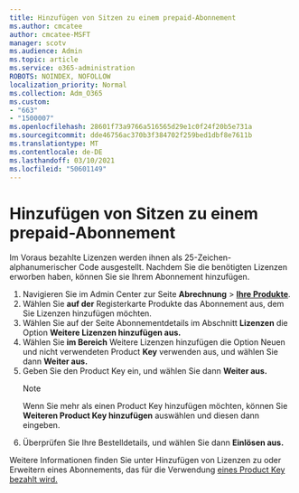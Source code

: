 ```yaml
---
title: Hinzufügen von Sitzen zu einem prepaid-Abonnement
ms.author: cmcatee
author: cmcatee-MSFT
manager: scotv
ms.audience: Admin
ms.topic: article
ms.service: o365-administration
ROBOTS: NOINDEX, NOFOLLOW
localization_priority: Normal
ms.collection: Adm_O365
ms.custom:
- "663"
- "1500007"
ms.openlocfilehash: 28601f73a9766a516565d29e1c0f24f20b5e731a
ms.sourcegitcommit: dde46756ac370b3f384702f259bed1dbf8e7611b
ms.translationtype: MT
ms.contentlocale: de-DE
ms.lasthandoff: 03/10/2021
ms.locfileid: "50601149"
---
```

# <a name="add-seats-to-a-prepaid-subscription"></a>Hinzufügen von Sitzen zu einem prepaid-Abonnement

Im Voraus bezahlte Lizenzen werden ihnen als 25-Zeichen-alphanumerischer Code ausgestellt. Nachdem Sie die benötigten Lizenzen erworben haben, können Sie sie Ihrem Abonnement hinzufügen.

1. Navigieren Sie im Admin Center zur Seite **Abrechnung** > **[Ihre Produkte](https://go.microsoft.com/fwlink/p/?linkid=842054)**.
2. Wählen Sie **auf der** Registerkarte Produkte das Abonnement aus, dem Sie Lizenzen hinzufügen möchten.
3. Wählen Sie auf der Seite Abonnementdetails im Abschnitt **Lizenzen** die Option **Weitere Lizenzen hinzufügen aus.**
4. Wählen Sie **im Bereich** Weitere Lizenzen hinzufügen die Option Neuen und nicht verwendeten Product **Key** verwenden aus, und wählen Sie dann **Weiter aus.**
5. Geben Sie den Product Key ein, und wählen Sie dann **Weiter aus.**
    > [!NOTE]
    > Wenn Sie mehr als einen Product Key hinzufügen möchten, können Sie **Weiteren Product Key hinzufügen** auswählen und diesen dann eingeben.
6. Überprüfen Sie Ihre Bestelldetails, und wählen Sie dann **Einlösen aus.**

Weitere Informationen finden Sie unter Hinzufügen von Lizenzen zu oder Erweitern eines Abonnements, das für die Verwendung [eines Product Key bezahlt wird.](https://docs.microsoft.com/microsoft-365/commerce/licenses/add-licenses-using-product-key)